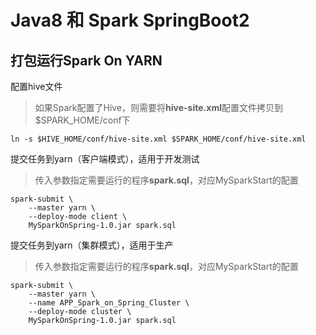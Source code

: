 # Java8 和 Spark  SpringBoot2

## 打包运行Spark On YARN

配置hive文件

> 如果Spark配置了Hive，则需要将**hive-site.xml**配置文件拷贝到$SPARK_HOME/conf下

```shell
ln -s $HIVE_HOME/conf/hive-site.xml $SPARK_HOME/conf/hive-site.xml
```

提交任务到yarn（客户端模式），适用于开发测试

> 传入参数指定需要运行的程序**spark.sql**，对应MySparkStart的配置

```shell
spark-submit \
    --master yarn \
    --deploy-mode client \
    MySparkOnSpring-1.0.jar spark.sql
```

提交任务到yarn（集群模式），适用于生产

> 传入参数指定需要运行的程序**spark.sql**，对应MySparkStart的配置

```shell
spark-submit \
    --master yarn \
    --name APP_Spark_on_Spring_Cluster \
    --deploy-mode cluster \
    MySparkOnSpring-1.0.jar spark.sql
```

